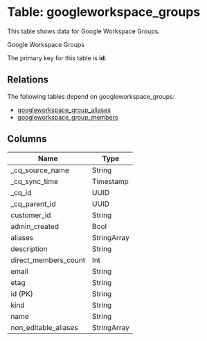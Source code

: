 # Table: googleworkspace_groups

This table shows data for Google Workspace Groups.

Google Workspace Groups

The primary key for this table is **id**.

## Relations

The following tables depend on googleworkspace_groups:
  - [googleworkspace_group_aliases](googleworkspace_group_aliases.md)
  - [googleworkspace_group_members](googleworkspace_group_members.md)

## Columns

| Name          | Type          |
| ------------- | ------------- |
|_cq_source_name|String|
|_cq_sync_time|Timestamp|
|_cq_id|UUID|
|_cq_parent_id|UUID|
|customer_id|String|
|admin_created|Bool|
|aliases|StringArray|
|description|String|
|direct_members_count|Int|
|email|String|
|etag|String|
|id (PK)|String|
|kind|String|
|name|String|
|non_editable_aliases|StringArray|